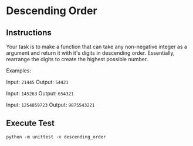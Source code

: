 # Descending Order

## Instructions
Your task is to make a function that can take any non-negative integer as a argument and return it with it's digits in descending order. Essentially, rearrange the digits to create the highest possible number.

Examples:

Input: `21445` Output: `54421`

Input: `145263` Output: `654321`

Input: `1254859723` Output: `9875543221`

## Execute Test

`python -m unittest -v descending_order`